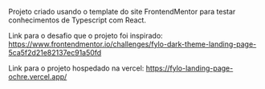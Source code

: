 Projeto criado usando o template do site FrontendMentor para testar conhecimentos de Typescript com React.

Link para o desafio que o projeto foi inspirado: https://www.frontendmentor.io/challenges/fylo-dark-theme-landing-page-5ca5f2d21e82137ec91a50fd

Link para o projeto hospedado na vercel: https://fylo-landing-page-ochre.vercel.app/